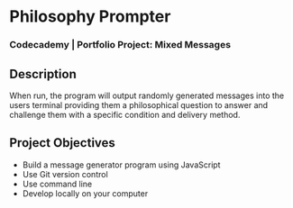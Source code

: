 # Philosophy Prompter
### Codecademy | Portfolio Project: Mixed Messages
## Description
When run, the program will output randomly generated messages into the users terminal providing them a philosophical question to answer and challenge them with a specific condition and delivery method.
## Project Objectives
+ Build a message generator program using JavaScript
+ Use Git version control
+ Use command line
+ Develop locally on your computer